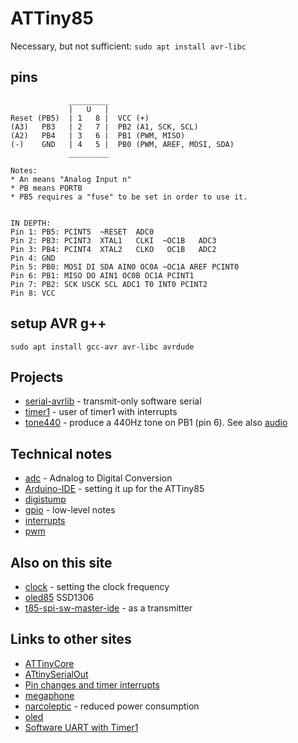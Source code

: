 # ATTiny85

Necessary, but not sufficient:
```sudo apt install avr-libc```

## pins

```
             _________
             |   U   |
Reset (PB5)  | 1   8 |  VCC (+)
(A3)   PB3   | 2   7 |  PB2 (A1, SCK, SCL)
(A2)   PB4   | 3   6 |  PB1 (PWM, MISO)
(-)    GND   | 4   5 |  PB0 (PWM, AREF, MOSI, SDA)
             _________

Notes:
* An means "Analog Input n"
* PB means PORTB
* PB5 requires a "fuse" to be set in order to use it.


IN DEPTH:
Pin 1: PB5: PCINT5  ~RESET  ADC0 
Pin 2: PB3: PCINT3  XTAL1   CLKI  ~OC1B   ADC3
Pin 3: PB4: PCINT4  XTAL2   CLKO   OC1B   ADC2
Pin 4: GND
Pin 5: PB0: MOSI DI SDA AIN0 OC0A ~OC1A AREF PCINT0
Pin 6: PB1: MISO DO AIN1 OC0B OC1A PCINT1
Pin 7: PB2: SCK USCK SCL ADC1 T0 INT0 PCINT2
Pin 8: VCC
```

## setup AVR g++

```
sudo apt install gcc-avr avr-libc avrdude
```

## Projects

* [serial-avrlib](serial-avrlib) - transmit-only software serial
* [timer1](timer1) - user of timer1 with interrupts
* [tone440](tone440) - produce a 440Hz tone on PB1 (pin 6). See also [audio](../audio)

## Technical notes

* [adc](adc.md) - Adnalog to Digital Conversion
* [Arduino-IDE](Arduino-IDE.md) - setting it up for the ATTiny85
* [digistump](digistump.md)
* [gpio](gpio.md) - low-level notes
* [interrupts](interrupts.md)
* [pwm](pwm.md)

## Also on this site

* [clock](clock.md) - setting the clock frequency
* [oled85](../1306/oled85) SSD1306
* [t85-spi-sw-master-ide](../attiny85/t85-spi-sw-master-ide) - as a transmitter


## Links to other sites

* [ATTinyCore](https://github.com/SpenceKonde/ATTinyCore)
* [ATtinySerialOut](https://github.com/ArminJo/ATtinySerialOut)
* [Pin changes and timer interrupts](https://embeddedthoughts.com/2016/06/06/attiny85-introduction-to-pin-change-and-timer-interrupts/)
* [megaphone](https://www.youtube.com/watch?v=__ECzxnvEg8)
* [narcoleptic](https://github.com/brabl2/narcoleptic) - 
reduced power consumption
* [oled](https://www.youtube.com/watch?v=_J_96iEm2-g)
* [Software UART with Timer1](https://stackoverflow.com/questions/60997804/attiny85-software-uart-with-timer1)

